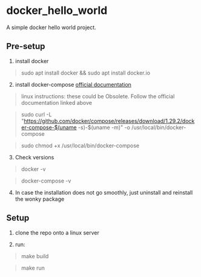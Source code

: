 # docker_hello_world


A simple docker hello world project.

## Pre-setup

1. install docker
> sudo apt install docker && sudo apt install docker.io

2. install docker-compose [official documentation](https://docs.docker.com/compose/install/)

> linux instructions: these could be Obsolete. Follow the official documentation linked above

> sudo curl -L "https://github.com/docker/compose/releases/download/1.29.2/docker-compose-$(uname -s)-$(uname -m)" -o /usr/local/bin/docker-compose

> sudo chmod +x /usr/local/bin/docker-compose

3. Check versions
> docker -v

> docker-compose -v

4. In case the installation does not go smoothly, just uninstall and reinstall the wonky package

## Setup

1. clone the repo onto a linux server

2. run:
> make build

> make run
